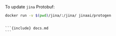 To update `jina` Protobuf:

```bash
docker run -v $(pwd)/jina/:/jina/ jinaai/protogen
```

````

```{include} docs.md
```
